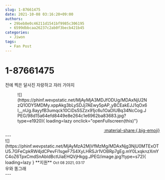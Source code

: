 ```yaml
---
slug: 1-87661475
date: 2021-10-08 03:16:20+09:00
authors:
  - 29beb8e0c46211d1541bf9985c306195
  - 6599dbbcaa26237c2ab0f3becb421b45
categories:
  - Jiwon
tags:
  - Fan Post
---
```


# 1-87661475

<div class="post-container" markdown="1">
<div class="content-container md-sidebar__scrollwrap" markdown="1">

전에 찍은 달사진 자랑하고 자러 가야지
<figure markdown="1">
![](https://phinf.wevpstatic.net/MjAyMjA3MDJfODUg/MDAxNjU2NzQ1ODY5MDMy.xppAkg3bLySDJj7AEwy5pAP_yBCEakEJJ1qOx6I__nUg.8ayyfB3umqck10CiDs5SZzx91jc6u1OaDIUBq34NcCog.JPEG/98d15a64efd8449e8e264c1e6962ba83683.jpg?type=e1920){ loading=lazy onclick="openFullscreen(this)"}
</figure>


</div>
</div>

<div style="text-align: right;" markdown="1">
<a href="https://weverse.io/fromis9/fanpost/1-87661475" style="text-align: right;">:material-share:{.big-emoji}</a>
</div>
---

<div class="comments-container md-sidebar__scrollwrap" markdown="1">
<div class="comment" markdown="1">
<div class='id-container' markdown="1">
![](https://phinf.wevpstatic.net/MjAyMzA2MjVfMzMg/MDAxNjg3NjU0MTExOTU5.7GFeCpkRW4jdCPevFi1sgeF7S4XyLHRSJr1VOBRp7gEg.mY0LxqknzXmYC4oZ6TpxCmdSnAbldBctUiaEHQVjHkgg.JPEG/image.jpg?type=s72){ loading=lazy }
**<span class="artist">지원</span>** <small>Oct 08 2021, 03:17</small><br>
</div>
<div class='comment-body' markdown="1">
우와 똥그래
</div>
</div>
</div>
---
